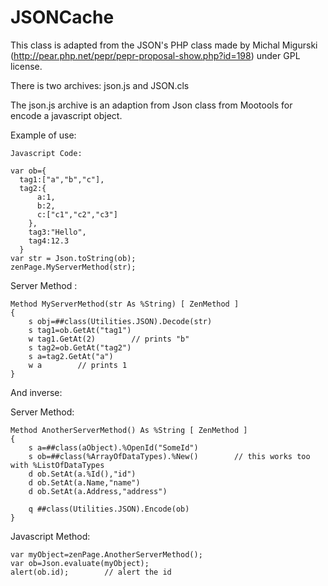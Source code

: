 JSONCache
=========

This class is adapted from the JSON's PHP class made by Michal Migurski (http://pear.php.net/pepr/pepr-proposal-show.php?id=198) under GPL license.

There is two archives: json.js and JSON.cls

The json.js archive is an adaption from Json class from Mootools for encode a javascript object.

Example of use:

    Javascript Code:
    
    var ob={
      tag1:["a","b","c"],
      tag2:{
          a:1,
          b:2,
          c:["c1","c2","c3"]
        },
        tag3:"Hello",
        tag4:12.3
      }     
    var str = Json.toString(ob);    
    zenPage.MyServerMethod(str);


Server Method :

    Method MyServerMethod(str As %String) [ ZenMethod ]
    {
        s obj=##class(Utilities.JSON).Decode(str)
        s tag1=ob.GetAt("tag1")
        w tag1.GetAt(2)        // prints "b"
        s tag2=ob.GetAt("tag2")
        s a=tag2.GetAt("a")
        w a        // prints 1                
    }

And inverse:

Server Method:

    Method AnotherServerMethod() As %String [ ZenMethod ]
    {
        s a=##class(aObject).%OpenId("SomeId")
        s ob=##class(%ArrayOfDataTypes).%New()        // this works too with %ListOfDataTypes
        d ob.SetAt(a.%Id(),"id")
        d ob.SetAt(a.Name,"name")
        d ob.SetAt(a.Address,"address")
            
        q ##class(Utilities.JSON).Encode(ob)
    }


Javascript Method:

    var myObject=zenPage.AnotherServerMethod();
    var ob=Json.evaluate(myObject);
    alert(ob.id);        // alert the id
    
     